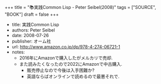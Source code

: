 +++
title = "📚実践Common Lisp - Peter Seibel(2008)"
tags = ["SOURCE", "BOOK"]
draft = false
+++

-   title: 実践Common Lisp
-   authors: Peter Seibel
-   date: 2008-07-26
-   publisher: オーム社
-   url: <http://www.amazon.co.jp/dp/978-4-274-06721-1>
-   notes:
    -   2016年にAmazonで購入したがメルカリで売却.
    -   また読みたくなったので2022にAmazonで中古購入.
        -   販売停止なので今後は入手困難か?
        -   英語ならばオンラインで読めるので最悪それで.

